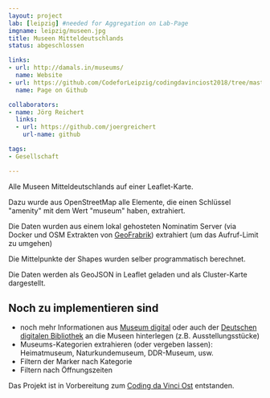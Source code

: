 ```yaml
---
layout: project
lab: [leipzig] #needed for Aggregation on Lab-Page
imgname: leipzig/museen.jpg
title: Museen Mitteldeutschlands
status: abgeschlossen

links:
- url: http://damals.in/museums/
  name: Website
- url: https://github.com/CodeforLeipzig/codingdavinciost2018/tree/master/de.oklab.leipzig.cdv.glams
  name: Page on Github

collaborators:
- name: Jörg Reichert
  links:
  - url: https://github.com/joergreichert
    url-name: github

tags:
- Gesellschaft

---
```


Alle Museen Mitteldeutschlands auf einer Leaflet-Karte.


Dazu wurde aus OpenStreetMap alle Elemente, die einen Schlüssel "amenity" mit dem Wert "museum" haben, extrahiert.

Die Daten wurden aus einem lokal gehosteten Nominatim Server (via Docker und OSM Extrakten von [GeoFrabrik](http://download.geofabrik.de)) extrahiert (um das Aufruf-Limit zu umgehen)

Die Mittelpunkte der Shapes wurden selber programmatisch berechnet.

Die Daten werden als GeoJSON in Leaflet geladen und als Cluster-Karte dargestellt.

## Noch zu implementieren sind
 * noch mehr Informationen aus [Museum digital](https://www.museum-digital.de/) oder auch der [Deutschen digitalen Bibliothek](https://www.deutsche-digitale-bibliothek.de) an die Museen hinterlegen (z.B. Ausstellungsstücke)
 * Museums-Kategorien extrahieren (oder vergeben lassen): Heimatmuseum, Naturkundemuseum, DDR-Museum, usw.
 * Filtern der Marker nach Kategorie
 * Filtern nach Öffnungszeiten

Das Projekt ist in Vorbereitung zum [Coding da Vinci Ost](https://codingdavinci.de/events/ost) entstanden.
